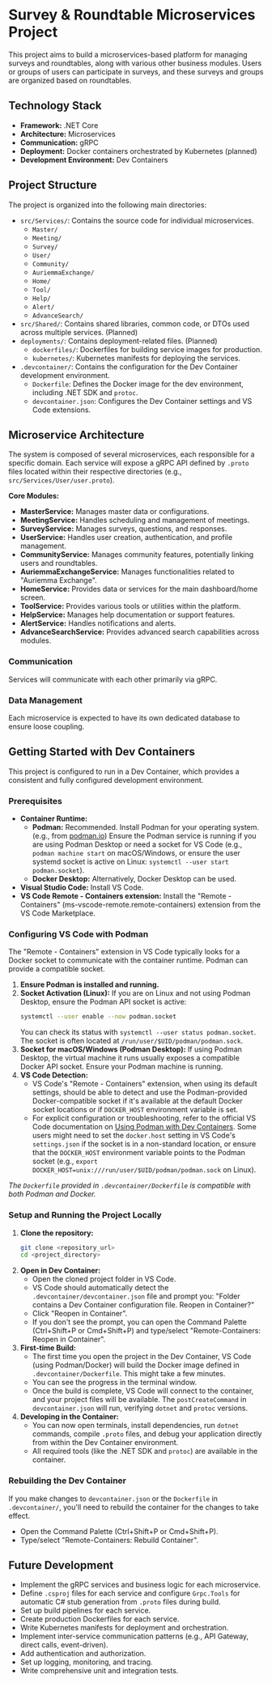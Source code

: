 # Survey & Roundtable Microservices Project

This project aims to build a microservices-based platform for managing surveys and roundtables, along with various other business modules. Users or groups of users can participate in surveys, and these surveys and groups are organized based on roundtables.

## Technology Stack

- **Framework:** .NET Core
- **Architecture:** Microservices
- **Communication:** gRPC
- **Deployment:** Docker containers orchestrated by Kubernetes (planned)
- **Development Environment:** Dev Containers

## Project Structure

The project is organized into the following main directories:

- `src/Services/`: Contains the source code for individual microservices.
  - `Master/`
  - `Meeting/`
  - `Survey/`
  - `User/`
  - `Community/`
  - `AuriemmaExchange/`
  - `Home/`
  - `Tool/`
  - `Help/`
  - `Alert/`
  - `AdvanceSearch/`
- `src/Shared/`: Contains shared libraries, common code, or DTOs used across multiple services. (Planned)
- `deployments/`: Contains deployment-related files. (Planned)
  - `dockerfiles/`: Dockerfiles for building service images for production.
  - `kubernetes/`: Kubernetes manifests for deploying the services.
- `.devcontainer/`: Contains the configuration for the Dev Container development environment.
  - `Dockerfile`: Defines the Docker image for the dev environment, including .NET SDK and `protoc`.
  - `devcontainer.json`: Configures the Dev Container settings and VS Code extensions.

## Microservice Architecture

The system is composed of several microservices, each responsible for a specific domain. Each service will expose a gRPC API defined by `.proto` files located within their respective directories (e.g., `src/Services/User/user.proto`).

**Core Modules:**
- **MasterService:** Manages master data or configurations.
- **MeetingService:** Handles scheduling and management of meetings.
- **SurveyService:** Manages surveys, questions, and responses.
- **UserService:** Handles user creation, authentication, and profile management.
- **CommunityService:** Manages community features, potentially linking users and roundtables.
- **AuriemmaExchangeService:** Manages functionalities related to "Auriemma Exchange".
- **HomeService:** Provides data or services for the main dashboard/home screen.
- **ToolService:** Provides various tools or utilities within the platform.
- **HelpService:** Manages help documentation or support features.
- **AlertService:** Handles notifications and alerts.
- **AdvanceSearchService:** Provides advanced search capabilities across modules.


### Communication

Services will communicate with each other primarily via gRPC.

### Data Management

Each microservice is expected to have its own dedicated database to ensure loose coupling.

## Getting Started with Dev Containers

This project is configured to run in a Dev Container, which provides a consistent and fully configured development environment.

### Prerequisites

-   **Container Runtime:**
    *   **Podman:** Recommended. Install Podman for your operating system. (e.g., from [podman.io](https://podman.io/getting-started/installation)) Ensure the Podman service is running if you are using Podman Desktop or need a socket for VS Code (e.g., `podman machine start` on macOS/Windows, or ensure the user systemd socket is active on Linux: `systemctl --user start podman.socket`).
    *   **Docker Desktop:** Alternatively, Docker Desktop can be used.
-   **Visual Studio Code:** Install VS Code.
-   **VS Code Remote - Containers extension:** Install the "Remote - Containers" (ms-vscode-remote.remote-containers) extension from the VS Code Marketplace.

### Configuring VS Code with Podman

The "Remote - Containers" extension in VS Code typically looks for a Docker socket to communicate with the container runtime. Podman can provide a compatible socket.

1.  **Ensure Podman is installed and running.**
2.  **Socket Activation (Linux):** If you are on Linux and not using Podman Desktop, ensure the Podman API socket is active:
    ```bash
    systemctl --user enable --now podman.socket
    ```
    You can check its status with `systemctl --user status podman.socket`. The socket is often located at `/run/user/$UID/podman/podman.sock`.
3.  **Socket for macOS/Windows (Podman Desktop):** If using Podman Desktop, the virtual machine it runs usually exposes a compatible Docker API socket. Ensure your Podman machine is running.
4.  **VS Code Detection:**
    *   VS Code's "Remote - Containers" extension, when using its default settings, should be able to detect and use the Podman-provided Docker-compatible socket if it's available at the default Docker socket locations or if `DOCKER_HOST` environment variable is set.
    *   For explicit configuration or troubleshooting, refer to the official VS Code documentation on [Using Podman with Dev Containers](https://code.visualstudio.com/docs/devcontainers/containers#_using-podman). Some users might need to set the `docker.host` setting in VS Code's `settings.json` if the socket is in a non-standard location, or ensure that the `DOCKER_HOST` environment variable points to the Podman socket (e.g., `export DOCKER_HOST=unix:///run/user/$UID/podman/podman.sock` on Linux).

*The `Dockerfile` provided in `.devcontainer/Dockerfile` is compatible with both Podman and Docker.*

### Setup and Running the Project Locally

1.  **Clone the repository:**
    ```bash
    git clone <repository_url>
    cd <project_directory>
    ```
2.  **Open in Dev Container:**
    - Open the cloned project folder in VS Code.
    - VS Code should automatically detect the `.devcontainer/devcontainer.json` file and prompt you: "Folder contains a Dev Container configuration file. Reopen in Container?"
    - Click "Reopen in Container".
    - If you don't see the prompt, you can open the Command Palette (Ctrl+Shift+P or Cmd+Shift+P) and type/select "Remote-Containers: Reopen in Container".
3.  **First-time Build:**
    - The first time you open the project in the Dev Container, VS Code (using Podman/Docker) will build the Docker image defined in `.devcontainer/Dockerfile`. This might take a few minutes.
    - You can see the progress in the terminal window.
    - Once the build is complete, VS Code will connect to the container, and your project files will be available. The `postCreateCommand` in `devcontainer.json` will run, verifying `dotnet` and `protoc` versions.
4.  **Developing in the Container:**
    - You can now open terminals, install dependencies, run `dotnet` commands, compile `.proto` files, and debug your application directly from within the Dev Container environment.
    - All required tools (like the .NET SDK and `protoc`) are available in the container.

### Rebuilding the Dev Container

If you make changes to `devcontainer.json` or the `Dockerfile` in `.devcontainer/`, you'll need to rebuild the container for the changes to take effect.
- Open the Command Palette (Ctrl+Shift+P or Cmd+Shift+P).
- Type/select "Remote-Containers: Rebuild Container".

## Future Development

- Implement the gRPC services and business logic for each microservice.
- Define `.csproj` files for each service and configure `Grpc.Tools` for automatic C# stub generation from `.proto` files during build.
- Set up build pipelines for each service.
- Create production Dockerfiles for each service.
- Write Kubernetes manifests for deployment and orchestration.
- Implement inter-service communication patterns (e.g., API Gateway, direct calls, event-driven).
- Add authentication and authorization.
- Set up logging, monitoring, and tracing.
- Write comprehensive unit and integration tests.

